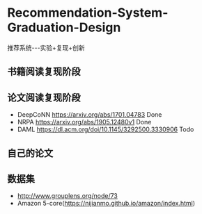 # Recommendation-System-Graduation-Design
推荐系统---实验+复现+创新
## 书籍阅读复现阶段

## 论文阅读复现阶段
+ DeepCoNN https://arxiv.org/abs/1701.04783 Done
+ NRPA https://arxiv.org/abs/1905.12480v1 Done
+ DAML https://dl.acm.org/doi/10.1145/3292500.3330906 Todo

## 自己的论文

## 数据集
+ http://www.grouplens.org/node/73
+ Amazon 5-core(https://nijianmo.github.io/amazon/index.html)